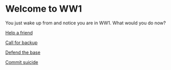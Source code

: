 # Welcome to WW1
You just wake up from and notice you are in WW1. What would you do now?

[Help a friend](help-friend/help-friend.md)

[Call for backup](call-backup/1)

[Defend the base](defend/README.md)

[Commit suicide](suicide/suicide.md)
